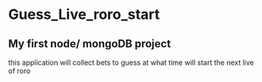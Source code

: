# Guess_Live_roro_start

## My first node/ mongoDB project

this application will collect bets to guess at what time will start the next live of roro
